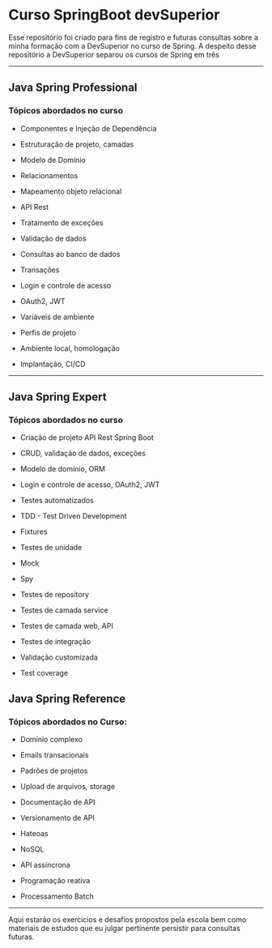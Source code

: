  # Curso SpringBoot devSuperior 
Esse repositório foi criado para fins de registro e futuras consultas sobre a minha formação com a DevSuperior no curso de Spring. 
A despeito desse repositório a DevSuperior separou os cursos de Spring em três 

---
## Java Spring Professional 	

	


###  Tópicos abordados no curso

-  Componentes e Injeção de Dependência

-  Estruturação de projeto, camadas

-  Modelo de Domínio

-  Relacionamentos

-  Mapeamento objeto relacional

-  API Rest

-  Tratamento de exceções

-  Validação de dados

-  Consultas ao banco de dados

-  Transações

-  Login e controle de acesso

-  OAuth2, JWT

-  Variáveis de ambiente

-  Perfis de projeto

-  Ambiente local, homologação

-  Implantação, CI/CD

---
## Java Spring Expert
 

###  Tópicos abordados no curso

-  Criação de projeto API Rest Spring Boot

-  CRUD, validação de dados, exceções

-  Modelo de domínio, ORM

-  Login e controle de acesso, OAuth2, JWT

-  Testes automatizados

-  TDD - Test Driven Development

-  Fixtures

-  Testes de unidade

-  Mock

-  Spy

-  Testes de repository

-  Testes de camada service

-  Testes de camada web, API

-  Testes de integração

-  Validação customizada

-  Test coverage


## Java Spring Reference

### Tópicos abordados no Curso:

-  Domínio complexo

-  Emails transacionais

-  Padrões de projetos

-  Upload de arquivos, storage

-  Documentação de API

-  Versionamento de API

-  Hateoas

-  NoSQL

-  API assíncrona

-  Programação reativa

-  Processamento Batch

--- 

Aqui estarão os exercicios e desafios propostos pela escola bem como materiais de estudos que eu julgar pertinente persistir para consultas futuras. 